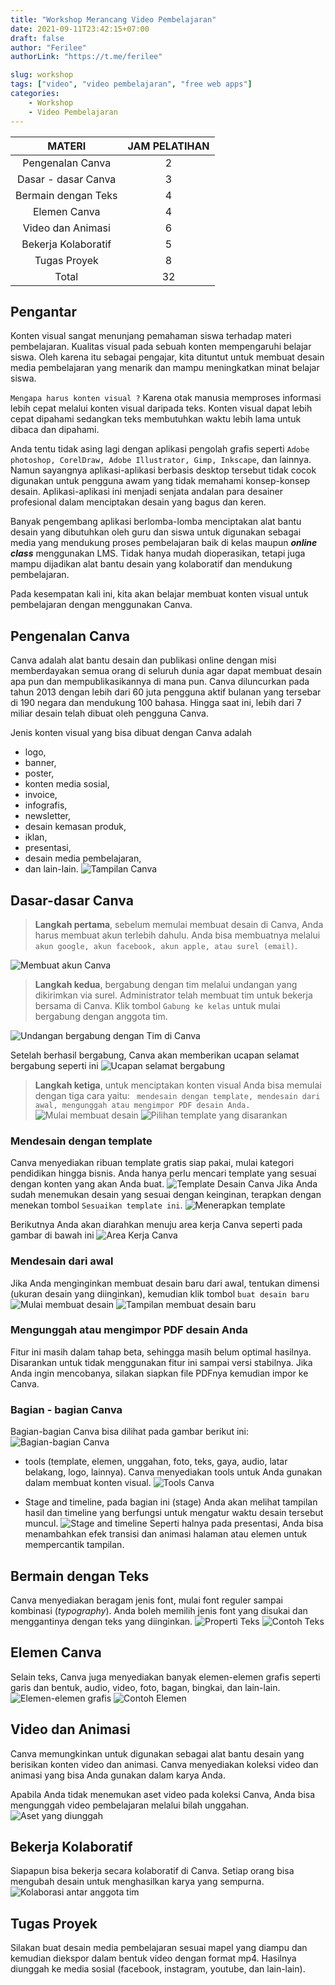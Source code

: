 ```yaml
---
title: "Workshop Merancang Video Pembelajaran"
date: 2021-09-11T23:42:15+07:00
draft: false
author: "Ferilee"
authorLink: "https://t.me/ferilee"

slug: workshop
tags: ["video", "video pembelajaran", "free web apps"]
categories:
    - Workshop
    - Video Pembelajaran
---
```

| MATERI | JAM PELATIHAN |
| :------: | :-----------: |
| Pengenalan Canva | 2 |
| Dasar - dasar Canva | 3 |
| Bermain dengan Teks | 4 |
| Elemen Canva | 4 |
| Video dan Animasi | 6 |
| Bekerja Kolaboratif | 5 |
| Tugas Proyek | 8 |
| Total | 32 |

## Pengantar
Konten visual sangat menunjang pemahaman siswa terhadap materi pembelajaran. Kualitas visual pada sebuah konten mempengaruhi belajar siswa. Oleh karena itu sebagai pengajar, kita dituntut untuk membuat desain media pembelajaran yang menarik dan mampu meningkatkan minat belajar siswa.

`Mengapa harus konten visual ?` Karena otak manusia memproses informasi lebih cepat melalui konten visual daripada teks. Konten visual dapat lebih cepat dipahami sedangkan teks membutuhkan waktu lebih lama untuk dibaca dan dipahami.

Anda tentu tidak asing lagi dengan aplikasi pengolah grafis seperti `Adobe photoshop, CorelDraw, Adobe Illustrator, Gimp, Inkscape`, dan lainnya. Namun sayangnya aplikasi-aplikasi berbasis desktop tersebut tidak cocok digunakan untuk pengguna awam yang tidak memahami konsep-konsep desain. Aplikasi-aplikasi ini menjadi senjata andalan para desainer profesional dalam menciptakan desain yang bagus dan keren.

Banyak pengembang aplikasi berlomba-lomba menciptakan alat bantu desain yang dibutuhkan oleh guru dan siswa untuk digunakan sebagai media yang mendukung proses pembelajaran baik di kelas maupun ***online class*** menggunakan LMS. Tidak hanya mudah dioperasikan, tetapi juga mampu dijadikan alat bantu desain yang kolaboratif dan mendukung pembelajaran.

Pada kesempatan kali ini, kita akan belajar membuat konten visual untuk pembelajaran dengan menggunakan Canva.
## Pengenalan Canva
Canva adalah alat bantu desain dan publikasi online dengan misi memberdayakan semua orang di seluruh dunia agar dapat membuat desain apa pun dan mempublikasikannya di mana pun.
Canva diluncurkan pada tahun 2013 dengan lebih dari 60 juta pengguna aktif bulanan yang tersebar di 190 negara dan mendukung 100 bahasa. Hingga saat ini, lebih dari 7 miliar desain telah dibuat oleh pengguna Canva.

Jenis konten visual yang bisa dibuat dengan Canva adalah
* logo,
* banner,
* poster,
* konten media sosial,
* invoice,
* infografis,
* newsletter,
* desain kemasan produk,
* iklan,
* presentasi,
* desain media pembelajaran,
* dan lain-lain.
![Tampilan Canva](canva-interface.png)

## Dasar-dasar Canva
> **Langkah pertama**, sebelum memulai membuat desain di Canva, Anda harus membuat akun terlebih dahulu. Anda bisa membuatnya melalui `akun google, akun facebook, akun apple, atau surel (email)`.

![Membuat akun Canva](signin-canva.png)

>**Langkah kedua**, bergabung dengan tim melalui undangan yang dikirimkan via surel. Administrator telah membuat tim untuk bekerja bersama di Canva. Klik tombol `Gabung ke kelas` untuk mulai bergabung dengan anggota tim.

![Undangan bergabung dengan Tim di Canva](undangan-tim-canva.png)

Setelah berhasil bergabung, Canva akan memberikan ucapan selamat bergabung seperti ini
![Ucapan selamat bergabung](welcomescreen-joingroup.png)

>**Langkah ketiga**, untuk menciptakan konten visual Anda bisa memulai dengan tiga cara yaitu: ` mendesain dengan template, mendesain dari awal, mengunggah atau mengimpor PDF desain Anda.`
![Mulai membuat desain](buat-desain.png) ![Pilihan template yang disarankan](buat-desain-expand.png)

### Mendesain dengan template
Canva menyediakan ribuan template gratis siap pakai, mulai kategori pendidikan hingga bisnis. Anda hanya perlu mencari template yang sesuai dengan konten yang akan Anda buat.
![Template Desain Canva](template-desain.png)
Jika Anda sudah menemukan desain yang sesuai dengan keinginan, terapkan dengan menekan tombol `Sesuaikan template ini`.
![Menerapkan template](Sesuaikan-template.png)

Berikutnya Anda akan diarahkan menuju area kerja Canva seperti pada gambar di bawah ini
![Area Kerja Canva](area-kerja-canva.png)

### Mendesain dari awal
Jika Anda menginginkan membuat desain baru dari awal, tentukan dimensi (ukuran desain yang diinginkan), kemudian klik tombol `buat desain baru`
![Mulai membuat desain](ukuran-desain.png)
![Tampilan membuat desain baru](tampilan-buat-desain-baru.png)

### Mengunggah atau mengimpor PDF desain Anda
Fitur ini masih dalam tahap beta, sehingga masih belum optimal hasilnya. Disarankan untuk tidak menggunakan fitur ini sampai versi stabilnya. Jika Anda ingin mencobanya, silakan siapkan file PDFnya kemudian impor ke Canva.

### Bagian - bagian Canva
Bagian-bagian Canva bisa dilihat pada gambar berikut ini:
![Bagian-bagian Canva](area-kerja-canva2.png)
* tools (template, elemen, unggahan, foto, teks, gaya, audio, latar belakang, logo, lainnya). Canva menyediakan tools untuk Anda gunakan dalam membuat konten visual.
![Tools Canva](tools.png)

* Stage and timeline, pada bagian ini (stage) Anda akan melihat tampilan hasil dan timeline yang berfungsi untuk mengatur waktu desain tersebut muncul.
![Stage and timeline](stage-timeline.png)
Seperti halnya pada presentasi, Anda bisa menambahkan efek transisi dan animasi halaman atau elemen untuk mempercantik tampilan.

## Bermain dengan Teks
Canva menyediakan beragam jenis font, mulai font reguler sampai kombinasi (*typography*). Anda boleh memilih jenis font yang disukai dan menggantinya dengan teks yang diinginkan.
![Properti Teks](teks.png)
![Contoh Teks](teks-2.png)

## Elemen Canva
Selain teks, Canva juga menyediakan banyak elemen-elemen grafis seperti garis dan bentuk, audio, video, foto, bagan, bingkai, dan lain-lain.  
![Elemen-elemen grafis](elemen.png)
![Contoh Elemen](elemen-2.png)

## Video dan Animasi
Canva memungkinkan untuk digunakan sebagai alat bantu desain yang berisikan konten video dan animasi. Canva menyediakan koleksi video dan animasi yang bisa Anda gunakan dalam karya Anda.

Apabila Anda tidak menemukan aset video pada koleksi Canva, Anda bisa mengunggah video pembelajaran melalui bilah unggahan.
![Aset yang diunggah](unggahan.png)

## Bekerja Kolaboratif
Siapapun bisa bekerja secara kolaboratif di Canva. Setiap orang bisa mengubah desain untuk menghasilkan karya yang sempurna.
![Kolaborasi antar anggota tim](kolaboratif.png)

## Tugas Proyek
Silakan buat desain media pembelajaran sesuai mapel yang diampu dan kemudian diekspor dalam bentuk video dengan format mp4. Hasilnya diunggah ke media sosial (facebook, instagram, youtube, dan lain-lain).
